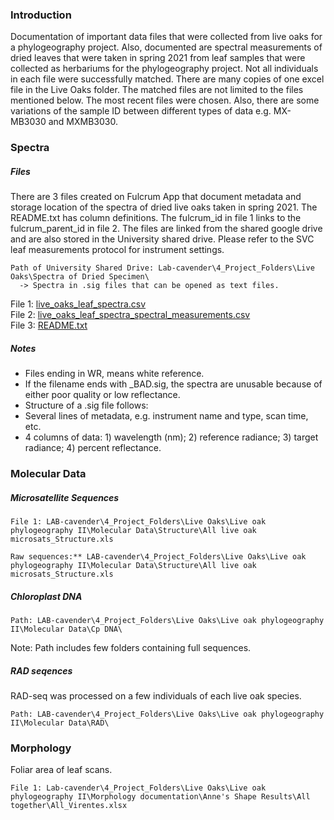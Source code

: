 ### Introduction

Documentation of important data files that were collected from live oaks
for a phylogeography project. Also, documented are spectral measurements
of dried leaves that were taken in spring 2021 from leaf samples that
were collected as herbariums for the phylogeography project. Not all
individuals in each file were successfully matched. There are many
copies of one excel file in the Live Oaks folder. The matched files are
not limited to the files mentioned below. The most recent files were
chosen. Also, there are some variations of the sample ID between
different types of data e.g. MX-MB3030 and MXMB3030.

### Spectra

##### Files

There are 3 files created on Fulcrum App that document metadata and
storage location of the spectra of dried live oaks taken in spring 2021.
The README.txt has column definitions. The fulcrum\_id in file 1 links
to the fulcrum\_parent\_id in file 2. The files are linked from the
shared google drive and are also stored in the University shared drive.
Please refer to the SVC leaf measurements protocol for instrument
settings.

    Path of University Shared Drive: Lab-cavender\4_Project_Folders\Live Oaks\Spectra of Dried Specimen\
      -> Spectra in .sig files that can be opened as text files.

File 1:
[live\_oaks\_leaf\_spectra.csv](https://drive.google.com/file/d/1d6OAtn-64dOzv6w7fhMUof_7VvqFjh-J/view?usp=sharing)  
File 2:
[live\_oaks\_leaf\_spectra\_spectral\_measurements.csv](https://drive.google.com/file/d/1XIT7dEnRDVNNQvHG5SgdcUTJHV3Syohb/view?usp=sharing)  
File 3:
[README.txt](https://drive.google.com/file/d/1rZLfSgHOGfEWay7lIOdNPRKEz9CqndHa/view?usp=sharing)

##### Notes

-   Files ending in WR, means white reference.
-   If the filename ends with \_BAD.sig, the spectra are unusable
    because of either poor quality or low reflectance.
-   Structure of a .sig file follows:
-   Several lines of metadata, e.g. instrument name and type, scan time,
    etc.
-   4 columns of data: 1) wavelength (nm); 2) reference radiance; 3)
    target radiance; 4) percent reflectance.

### Molecular Data

##### Microsatellite Sequences

    File 1: LAB-cavender\4_Project_Folders\Live Oaks\Live oak phylogeography II\Molecular Data\Structure\All live oak microsats_Structure.xls 

    Raw sequences:** LAB-cavender\4_Project_Folders\Live Oaks\Live oak phylogeography II\Molecular Data\Structure\All live oak microsats_Structure.xls  

##### Chloroplast DNA

    Path: LAB-cavender\4_Project_Folders\Live Oaks\Live oak phylogeography II\Molecular Data\Cp DNA\  

Note: Path includes few folders containing full sequences.

##### RAD seqences

RAD-seq was processed on a few individuals of each live oak species.

    Path: LAB-cavender\4_Project_Folders\Live Oaks\Live oak phylogeography II\Molecular Data\RAD\

### Morphology

Foliar area of leaf scans.

    File 1: Lab-cavender\4_Project_Folders\Live Oaks\Live oak phylogeography II\Morphology documentation\Anne's Shape Results\All together\All_Virentes.xlsx  
